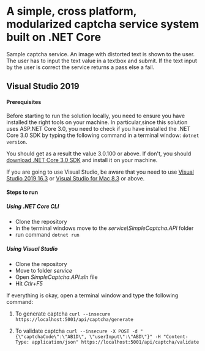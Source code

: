 ﻿# A simple, cross platform, modularized captcha service system built on .NET Core 

Sample captcha service. An image with distorted text is shown to the user. The user has to input the text value in a textbox and submit. If the text input by the user is correct the service returns a pass else a fail.

## Visual Studio 2019

#### Prerequisites

Before starting to run the solution locally, you need to ensure you have installed the right tools on your machine. In particular,since this solution uses ASP.NET Core 3.0, you need to check if you have installed the .NET Core 3.0 SDK by typing the following command in a terminal window: `dotnet version`.

You should get as a result the value 3.0.100 or above. If don't, you should [download .NET Core 3.0 SDK](https://dotnet.microsoft.com/download/dotnet-core/3.0) and install it on your machine.

If you are going to use Visual Studio, be aware that you need to use [Visual Studio 2019 16.3](https://devblogs.microsoft.com/visualstudio/dot-net-core-support-in-visual-studio-2019-version-16-3/) or [Visual Studio for Mac 8.3](https://devblogs.microsoft.com/visualstudio/visual-studio-2019-for-mac-version-8-3/) or above.  

#### Steps to run

##### Using .NET Core CLI

- Clone the repository
- In the terminal windows move to the *service\SimpleCaptcha.API* folder
- run command `dotnet run`

##### Using Visual Studio

- Clone the repository
- Move to folder *service*
- Open *SimpleCaptcha.API.sln* file
- Hit *Ctlr+F5*

If everything is okay, open a terminal window and type the following command:

1. To generate captcha
`curl --insecure https://localhost:5001/api/captcha/generate`

2. To validate captcha
`curl --insecure -X POST -d "{\"captchaCode\":\"AB1D\", \"userInput\":\"ABD\"}" -H "Content-Type: application/json" https://localhost:5001/api/captcha/validate`

